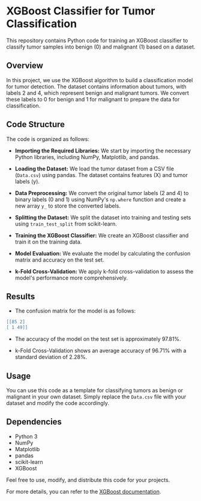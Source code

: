 # XGBoost Classifier for Tumor Classification

This repository contains Python code for training an XGBoost classifier to classify tumor samples into benign (0) and malignant (1) based on a dataset.

## Overview

In this project, we use the XGBoost algorithm to build a classification model for tumor detection. The dataset contains information about tumors, with labels 2 and 4, which represent benign and malignant tumors. We convert these labels to 0 for benign and 1 for malignant to prepare the data for classification.

## Code Structure

The code is organized as follows:

- **Importing the Required Libraries:** We start by importing the necessary Python libraries, including NumPy, Matplotlib, and pandas.

- **Loading the Dataset:** We load the tumor dataset from a CSV file (`Data.csv`) using pandas. The dataset contains features (X) and tumor labels (y).

- **Data Preprocessing:** We convert the original tumor labels (2 and 4) to binary labels (0 and 1) using NumPy's `np.where` function and create a new array `y_` to store the converted labels.

- **Splitting the Dataset:** We split the dataset into training and testing sets using `train_test_split` from scikit-learn.

- **Training the XGBoost Classifier:** We create an XGBoost classifier and train it on the training data.

- **Model Evaluation:** We evaluate the model by calculating the confusion matrix and accuracy on the test set.

- **k-Fold Cross-Validation:** We apply k-fold cross-validation to assess the model's performance more comprehensively.

## Results

- The confusion matrix for the model is as follows:

```lua
[[85 2]
[ 1 49]]
```


- The accuracy of the model on the test set is approximately 97.81%.

- k-Fold Cross-Validation shows an average accuracy of 96.71% with a standard deviation of 2.28%.

## Usage

You can use this code as a template for classifying tumors as benign or malignant in your own dataset. Simply replace the `Data.csv` file with your dataset and modify the code accordingly.

## Dependencies

- Python 3
- NumPy
- Matplotlib
- pandas
- scikit-learn
- XGBoost


Feel free to use, modify, and distribute this code for your projects.

For more details, you can refer to the [XGBoost documentation](https://xgboost.readthedocs.io/).
